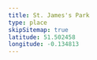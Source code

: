 ```yaml
---
title: St. James's Park
type: place
skipSitemap: true
latitude: 51.502458
longitude: -0.134813
---
```

